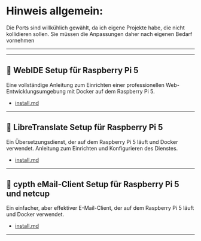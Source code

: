 # Hinweis allgemein:
Die Ports sind willkühlich gewählt, da ich eigene Projekte habe, die nicht kollidieren sollen. Sie müssen die Anpassungen daher nach eigenen Bedarf vornehmen

---

---



## 🚀 WebIDE Setup für Raspberry Pi 5

Eine vollständige Anleitung zum Einrichten einer professionellen Web-Entwicklungsumgebung mit Docker auf dem Raspberry Pi 5.

- [install.md](./vs_code_web_ide/install.md)

---

## 🚀 LibreTranslate Setup für Raspberry Pi 5

Ein Übersetzungsdienst, der auf dem Raspberry Pi 5 läuft und Docker verwendet.
Anleitung zum Einrichten und Konfigurieren des Dienstes.

- [install.md](./libretranslate_projekt/install.md)

---

## 🚀 cypth eMail-Client Setup für Raspberry Pi 5 und netcup
Ein einfacher, aber effektiver E-Mail-Client, der auf dem Raspberry Pi 5 läuft und Docker verwendet.
- [install.md](./web_mail_client_cypht/install.md)

---
